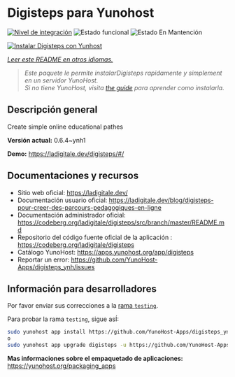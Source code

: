 <!--
Este archivo README esta generado automaticamente<https://github.com/YunoHost/apps/tree/master/tools/readme_generator>
No se debe editar a mano.
-->

# Digisteps para Yunohost

[![Nivel de integración](https://apps.yunohost.org/badge/integration/digisteps)](https://ci-apps.yunohost.org/ci/apps/digisteps/)
![Estado funcional](https://apps.yunohost.org/badge/state/digisteps)
![Estado En Mantención](https://apps.yunohost.org/badge/maintained/digisteps)

[![Instalar Digisteps con Yunhost](https://install-app.yunohost.org/install-with-yunohost.svg)](https://install-app.yunohost.org/?app=digisteps)

*[Leer este README en otros idiomas.](./ALL_README.md)*

> *Este paquete le permite instalarDigisteps rapidamente y simplement en un servidor YunoHost.*  
> *Si no tiene YunoHost, visita [the guide](https://yunohost.org/install) para aprender como instalarla.*

## Descripción general

Create simple online educational pathes

**Versión actual:** 0.6.4~ynh1

**Demo:** <https://ladigitale.dev/digisteps/#/>
## Documentaciones y recursos

- Sitio web oficial: <https://ladigitale.dev/>
- Documentación usuario oficial: <https://ladigitale.dev/blog/digisteps-pour-creer-des-parcours-pedagogiques-en-ligne>
- Documentación administrador oficial: <https://codeberg.org/ladigitale/digisteps/src/branch/master/README.md>
- Repositorio del código fuente oficial de la aplicación : <https://codeberg.org/ladigitale/digisteps>
- Catálogo YunoHost: <https://apps.yunohost.org/app/digisteps>
- Reportar un error: <https://github.com/YunoHost-Apps/digisteps_ynh/issues>

## Información para desarrolladores

Por favor enviar sus correcciones a la [rama `testing`](https://github.com/YunoHost-Apps/digisteps_ynh/tree/testing).

Para probar la rama `testing`, sigue asÍ:

```bash
sudo yunohost app install https://github.com/YunoHost-Apps/digisteps_ynh/tree/testing --debug
o
sudo yunohost app upgrade digisteps -u https://github.com/YunoHost-Apps/digisteps_ynh/tree/testing --debug
```

**Mas informaciones sobre el empaquetado de aplicaciones:** <https://yunohost.org/packaging_apps>
